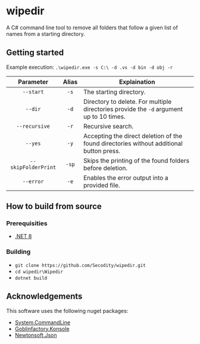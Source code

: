 # wipedir

A C# command line tool to remove all folders that follow a given list of names from a starting directory. 

## Getting started

Example execution: `.\wipedir.exe -s C:\ -d .vs -d bin -d obj -r`

| Parameter | Alias | Explaination |
|:---:|:---:|---|
|`--start`|`-s`| The starting directory.|
|`--dir`|`-d`|Directory to delete. For multiple directories provide the `-d` argument up to 10 times.|
|`--recursive`|`-r`|Recursive search.|
|`--yes`|`-y`|Accepting the direct deletion of the found directories without additional button press.|
|`--skipFolderPrint`|`-sp`|Skips the printing of the found folders before deletion.|
|`--error`|`-e`|Enables the error output into a provided file.|

## How to build from source

### Prerequisities
- [.NET 8](https://dotnet.microsoft.com/en-us/download/dotnet/8.0)

### Building

- `git clone https://github.com/Secodity/wipedir.git`
- `cd wipedir\Wipedir`
- `dotnet build`

## Acknowledgements

This software uses the following nuget packages: 
- [System.CommandLine](https://www.nuget.org/packages/System.CommandLine)
- [Goblinfactory.Konsole](https://github.com/goblinfactory/konsole/)
- [Newtonsoft.Json](https://www.nuget.org/packages/Newtonsoft.Json/)
